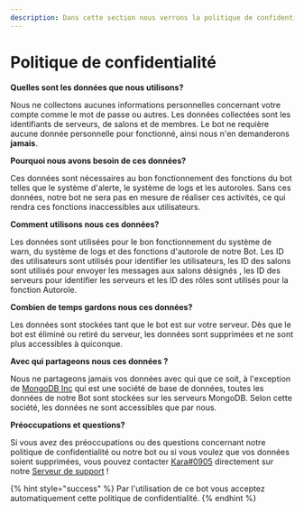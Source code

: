 ```yaml
---
description: Dans cette section nous verrons la politique de confidentialité du bot.
---
```


# Politique de confidentialité

**Quelles sont les données que nous utilisons?**

Nous ne collectons aucunes informations personnelles concernant votre compte comme le mot de passe ou autres. Les données collectées sont les identifiants de serveurs, de salons et de membres. Le bot ne requière aucune donnée personnelle pour fonctionné, ainsi nous n'en demanderons **jamais**.

**Pourquoi nous avons besoin de ces données?**

Ces données sont nécessaires au bon fonctionnement des fonctions du bot telles que le système d'alerte, le système de logs et les autoroles. Sans ces données, notre bot ne sera pas en mesure de réaliser ces activités, ce qui rendra ces fonctions inaccessibles aux utilisateurs.

**Comment utilisons nous ces données?**

Les données sont utilisées pour le bon fonctionnement du système de warn, du système de logs et des fonctions d'autorole de notre Bot. Les ID des utilisateurs sont utilisés pour identifier les utilisateurs, les ID des salons sont utilisés pour envoyer les messages aux salons désignés , les ID des serveurs pour identifier les serveurs et les ID des rôles sont utilisés pour la fonction Autorole.

**Combien de temps gardons nous ces données?**

Les données sont stockées tant que le bot est sur votre serveur. Dès que le bot est éliminé ou retiré du serveur, les données sont supprimées et ne sont plus accessibles à quiconque.

**Avec qui partageons nous ces données ?**

Nous ne partageons jamais vos données avec qui que ce soit, à l'exception de [MongoDB Inc](https://mongodb.com/) qui est une société de base de données, toutes les données de notre Bot sont stockées sur les serveurs MongoDB. Selon cette société, les données ne sont accessibles que par nous.

**Préoccupations et questions?**

Si vous avez des préoccupations ou des questions concernant notre politique de confidentialité ou notre bot ou si vous voulez que vos données soient supprimées, vous pouvez contacter [Kara#0905](https://discord.com/users/557661509921013780) directement sur notre [Serveur de support](https://discord.gg/6qzkefEvRB) !

{% hint style="success" %}
Par l'utilisation de ce bot vous acceptez automatiquement cette politique de confidentialité.
{% endhint %}
